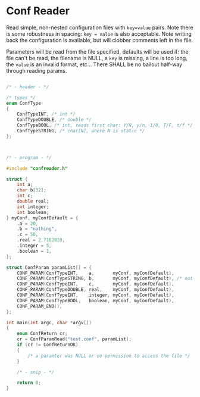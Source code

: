 # Conf Reader
Read simple, non-nested configuration files with `key=value` pairs. Note there is some robustness in spacing: `key = value` is also acceptable. Note writing back the configuration is available, but will clobber comments left in the file.

Parameters will be read from the file specified, defaults will be used if: the file can't be read, the filename is NULL, a `key` is missing, a line is too long, the `value` is an invalid format, etc... There SHALL be no bailout half-way through reading params.
```C

/* - header - */

/* types */
enum ConfType
{
	ConfTypeINT, /* int */
	ConfTypeDOUBLE, /* double */
	ConfTypeBOOL, /* int, reads first char: Y/N, y/n, 1/0, T/F, t/f */
	ConfTypeSTRING, /* char[N], where N is static */
};



/* - program - */

#include "confreader.h"

struct {
	int a;
	char b[32];
	int c;
	double real;
	int integer;
	int boolean;
} myConf, myConfDefault = {
	.a = 20,
	.b = "nothing",
	.c = 50,
	.real = 2.7182818,
	.integer = 5,
	.boolean = 1,
};

struct ConfParam paramList[] = {
	CONF_PARAM(ConfTypeINT,    a,       myConf, myConfDefault),
	CONF_PARAM(ConfTypeSTRING, b,       myConf, myConfDefault), /* out-param SHALL be NUL terminated */
	CONF_PARAM(ConfTypeINT,    c,       myConf, myConfDefault),
	CONF_PARAM(ConfTypeDOUBLE, real,    myConf, myConfDefault),
	CONF_PARAM(ConfTypeINT,    integer, myConf, myConfDefault),
	CONF_PARAM(ConfTypeBOOL,   boolean, myConf, myConfDefault),
	CONF_PARAM_END(),
};

int main(int argc, char *argv[])
{
	enum ConfReturn cr;
	cr = ConfParamRead("test.conf", paramList);
	if (cr != ConfReturnOK)
	{
		/* a paramter was NULL or no permission to access the file */
	}

	/* - snip - */

	return 0;
}

```
